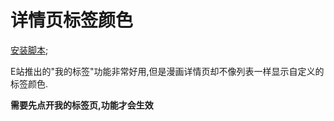 详情页标签颜色
=========

[安装脚本](//sleazyfork.org/scripts/415728);

E站推出的"我的标签"功能非常好用,但是漫画详情页却不像列表一样显示自定义的标签颜色.

**需要先点开我的标签页,功能才会生效**

